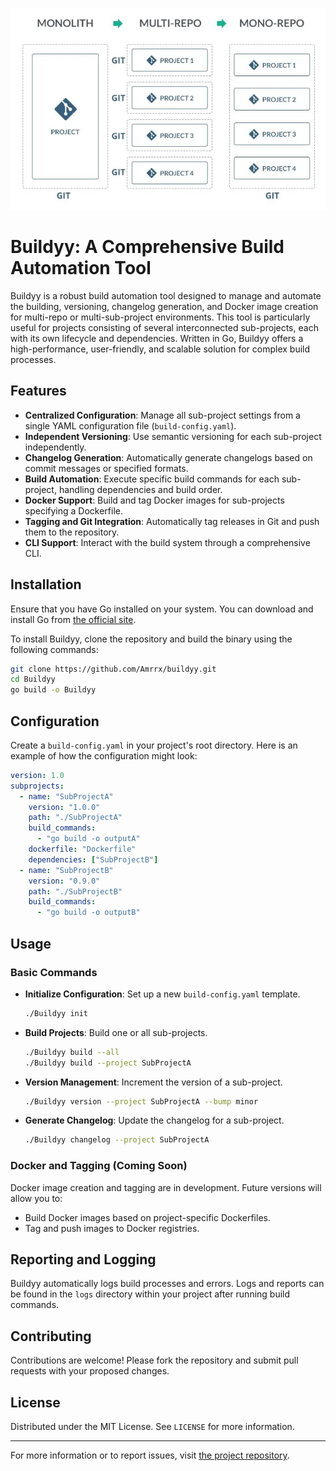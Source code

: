 ![alt text](image.png)

# Buildyy: A Comprehensive Build Automation Tool

Buildyy is a robust build automation tool designed to manage and automate the building, versioning, changelog generation, and Docker image creation for multi-repo or multi-sub-project environments. This tool is particularly useful for projects consisting of several interconnected sub-projects, each with its own lifecycle and dependencies. Written in Go, Buildyy offers a high-performance, user-friendly, and scalable solution for complex build processes.

## Features

- **Centralized Configuration**: Manage all sub-project settings from a single YAML configuration file (`build-config.yaml`).
- **Independent Versioning**: Use semantic versioning for each sub-project independently.
- **Changelog Generation**: Automatically generate changelogs based on commit messages or specified formats.
- **Build Automation**: Execute specific build commands for each sub-project, handling dependencies and build order.
- **Docker Support**: Build and tag Docker images for sub-projects specifying a Dockerfile.
- **Tagging and Git Integration**: Automatically tag releases in Git and push them to the repository.
- **CLI Support**: Interact with the build system through a comprehensive CLI.

## Installation

Ensure that you have Go installed on your system. You can download and install Go from [the official site](https://golang.org/dl/).

To install Buildyy, clone the repository and build the binary using the following commands:

```bash
git clone https://github.com/Amrrx/buildyy.git
cd Buildyy
go build -o Buildyy
```

## Configuration

Create a `build-config.yaml` in your project's root directory. Here is an example of how the configuration might look:

```yaml
version: 1.0
subprojects:
  - name: "SubProjectA"
    version: "1.0.0"
    path: "./SubProjectA"
    build_commands:
      - "go build -o outputA"
    dockerfile: "Dockerfile"
    dependencies: ["SubProjectB"]
  - name: "SubProjectB"
    version: "0.9.0"
    path: "./SubProjectB"
    build_commands:
      - "go build -o outputB"
```

## Usage

### Basic Commands

- **Initialize Configuration**: Set up a new `build-config.yaml` template.
  ```bash
  ./Buildyy init
  ```
- **Build Projects**: Build one or all sub-projects.
  ```bash
  ./Buildyy build --all
  ./Buildyy build --project SubProjectA
  ```
- **Version Management**: Increment the version of a sub-project.
  ```bash
  ./Buildyy version --project SubProjectA --bump minor
  ```
- **Generate Changelog**: Update the changelog for a sub-project.
  ```bash
  ./Buildyy changelog --project SubProjectA
  ```

### Docker and Tagging (Coming Soon)

Docker image creation and tagging are in development. Future versions will allow you to:

- Build Docker images based on project-specific Dockerfiles.
- Tag and push images to Docker registries.

## Reporting and Logging

Buildyy automatically logs build processes and errors. Logs and reports can be found in the `logs` directory within your project after running build commands.

## Contributing

Contributions are welcome! Please fork the repository and submit pull requests with your proposed changes.

## License

Distributed under the MIT License. See `LICENSE` for more information.

---

For more information or to report issues, visit [the project repository](https://github.com/Amrrx/buildyy/issues).
```

